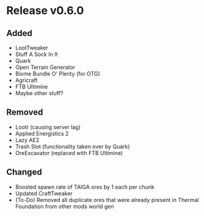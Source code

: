 # Release v0.6.0

## Added
- LootTweaker
- Stuff A Sock In It
- Quark
- Open Terrain Generator
- Biome Bundle O' Plenty (for OTG)
- Agricraft
- FTB Ultimine
- Maybe other stuff?

## Removed
- Lootr (causing server lag)
- Applied Energistics 2
- Lazy AE2
- Trash Slot (functionality taken over by Quark)
- OreExcavator (replaced with FTB Ultimine)

## Changed
- Boosted spawn rate of TAIGA ores by 1 each per chunk
- Updated CraftTweaker
- (To-Do) Removed all duplicate ores that were already present in Thermal Foundation from other mods world gen
